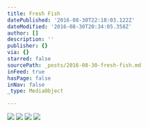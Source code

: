 ```yaml
---
title: Fresh Fish
datePublished: '2016-08-30T22:18:03.122Z'
dateModified: '2016-08-30T20:34:05.358Z'
author: []
description: ''
publisher: {}
via: {}
starred: false
sourcePath: _posts/2016-08-30-fresh-fish.md
inFeed: true
hasPage: false
inNav: false
_type: MediaObject

---
```

![](https://the-grid-user-content.s3-us-west-2.amazonaws.com/9bec4a6d-dc4b-42be-b614-54c3d404bec9.jpg)
![](https://the-grid-user-content.s3-us-west-2.amazonaws.com/b921869a-7baf-442c-ad30-198700b6864c.jpg)
![](https://the-grid-user-content.s3-us-west-2.amazonaws.com/078a42c2-7c15-4902-81c5-7f8c780bff48.jpg)
![](https://the-grid-user-content.s3-us-west-2.amazonaws.com/4272adea-4e53-4b17-9741-c069fbdbe95b.jpg)